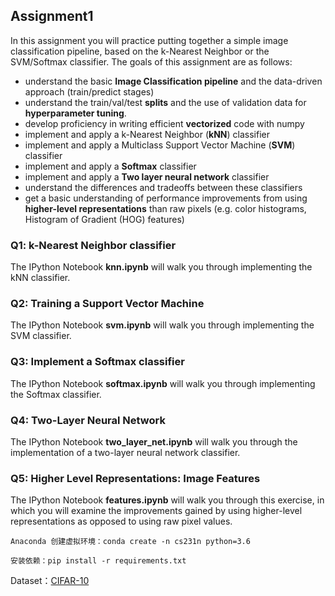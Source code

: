 ## Assignment1

In this assignment you will practice putting together a simple image classification pipeline, based on the k-Nearest Neighbor or the SVM/Softmax classifier. The goals of this assignment are as follows:

- understand the basic **Image Classification pipeline** and the data-driven approach (train/predict stages)
- understand the train/val/test **splits** and the use of validation data for **hyperparameter tuning**.
- develop proficiency in writing efficient **vectorized** code with numpy
- implement and apply a k-Nearest Neighbor (**kNN**) classifier
- implement and apply a Multiclass Support Vector Machine (**SVM**) classifier
- implement and apply a **Softmax** classifier
- implement and apply a **Two layer neural network** classifier
- understand the differences and tradeoffs between these classifiers
- get a basic understanding of performance improvements from using **higher-level representations** than raw pixels (e.g. color histograms, Histogram of Gradient (HOG) features)

### Q1: k-Nearest Neighbor classifier

The IPython Notebook **knn.ipynb** will walk you through implementing the kNN classifier.

### Q2: Training a Support Vector Machine

The IPython Notebook **svm.ipynb** will walk you through implementing the SVM classifier.

### Q3: Implement a Softmax classifier

The IPython Notebook **softmax.ipynb** will walk you through implementing the Softmax classifier.

### Q4: Two-Layer Neural Network

The IPython Notebook **two_layer_net.ipynb** will walk you through the implementation of a two-layer neural network classifier.

### Q5: Higher Level Representations: Image Features

The IPython Notebook **features.ipynb** will walk you through this exercise, in which you will examine the improvements gained by using higher-level representations as opposed to using raw pixel values.


```
Anaconda 创建虚拟环境：conda create -n cs231n python=3.6

安装依赖：pip install -r requirements.txt
```

Dataset：[CIFAR-10](https://www.cs.toronto.edu/~kriz/cifar.html)
